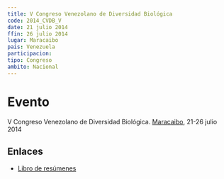 ```yaml
---
title: V Congreso Venezolano de Diversidad Biológica
code: 2014_CVDB_V
date: 21 julio 2014
ffin: 26 julio 2014
lugar: Maracaibo
pais: Venezuela
participacion:
tipo: Congreso
ambito: Nacional
---
```


# Evento

V Congreso Venezolano de Diversidad Biológica. [Maracaibo](/lgrs/Maracaibo.qmd), 21-26 julio 2014

## Enlaces
- [Libro de resúmenes](https://issuu.com/ejercito.comunicacional/docs/resumenes_pantalla_v5)
